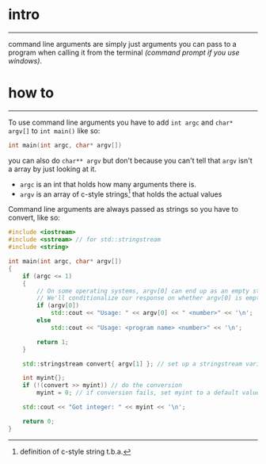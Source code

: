 # intro
---
command line arguments are simply just arguments you can pass to a program when calling it from the terminal *(command prompt if you use windows)*.
# how to
---
To use command line arguments you have to add `int argc` and `char* argv[]` to `int main()` like so:
```cpp
int main(int argc, char* argv[])
```
you can also do `char** argv` but don't because you can't tell that `argv` isn't a array by just looking at it.
* `argc` is an int that holds how many arguments there is.
* `argv` is an array of c-style strings[^1] that holds the actual values

[^1]: definition of c-style string t.b.a.

Command line arguments are always passed as strings so you have to convert, like so:
```cpp
#include <iostream>
#include <sstream> // for std::stringstream
#include <string>

int main(int argc, char* argv[])
{
	if (argc <= 1)
	{
		// On some operating systems, argv[0] can end up as an empty string instead of the program's name.
		// We'll conditionalize our response on whether argv[0] is empty or not.
		if (argv[0])
			std::cout << "Usage: " << argv[0] << " <number>" << '\n';
		else
			std::cout << "Usage: <program name> <number>" << '\n';

		return 1;
	}

	std::stringstream convert{ argv[1] }; // set up a stringstream variable named convert, initialized with the input from argv[1]

	int myint{};
	if (!(convert >> myint)) // do the conversion
		myint = 0; // if conversion fails, set myint to a default value

	std::cout << "Got integer: " << myint << '\n';

	return 0;
}
```